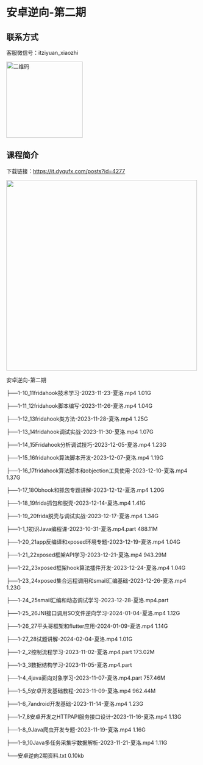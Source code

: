 # 安卓逆向-第二期

## 联系方式

客服微信号：itziyuan_xiaozhi

<img src="https://ziyuanyun.oss-cn-guangzhou.aliyuncs.com/common/20240614073449/666b82192834a.jpg" width="200" height="200" alt="二维码">

## 课程简介

下载链接：https://it.dyqufx.com/posts?id=4277

<img src="https://ziyuanyun.oss-cn-guangzhou.aliyuncs.com/yun/20240721073023/669c488f05828.jpg" width="500" alt="">

  

 安卓逆向-第二期

 ├──1-10_11fridahook技术学习-2023-11-23-夏洛.mp4 1.01G

 ├──1-11_12fridahook脚本编写-2023-11-26-夏洛.mp4 1.04G

 ├──1-12_13fridahook类方法-2023-11-28-夏洛.mp4 1.25G

 ├──1-13_14fridahook调试实战-2023-11-30-夏洛.mp4 1.07G

 ├──1-14_15Fridahook分析调试技巧-2023-12-05-夏洛.mp4 1.23G

 ├──1-15_16fridahook算法脚本开发-2023-12-07-夏洛.mp4 1.19G

 ├──1-16_17fridahook算法脚本和objection工具使用-2023-12-10-夏洛.mp4 1.37G

 ├──1-17_18Obhook和抓包专题讲解-2023-12-12-夏洛.mp4 1.20G

 ├──1-18_19frida抓包和脱壳-2023-12-14-夏洛.mp4 1.41G

 ├──1-19_20frida脱壳与调试实战-2023-12-17-夏洛.mp4 1.34G

 ├──1-1_1初识Java编程课-2023-10-31-夏洛.mp4.part 488.11M

 ├──1-20_21app反编译和xposed环境专题-2023-12-19-夏洛.mp4 1.04G

 ├──1-21_22xposed框架API学习-2023-12-21-夏洛.mp4 943.29M

 ├──1-22_23xposed框架hook算法插件开发-2023-12-24-夏洛.mp4 1.04G

 ├──1-23_24xposed集合远程调用和smail汇编基础-2023-12-26-夏洛.mp4 1.23G

 ├──1-24_25smail汇编和动态调试学习-2023-12-28-夏洛.mp4.part

 ├──1-25_26JNI接口调用SO文件逆向学习-2024-01-04-夏洛.mp4 1.12G

 ├──1-26_27平头哥框架和flutter应用-2024-01-09-夏洛.mp4 1.14G

 ├──1-27_28试题讲解-2024-02-04-夏洛.mp4 1.01G

 ├──1-2_2控制流程学习-2023-11-02-夏洛.mp4.part 173.02M

 ├──1-3_3数据结构学习-2023-11-05-夏洛.mp4.part

 ├──1-4_4java面向对象学习-2023-11-07-夏洛.mp4.part 757.46M

 ├──1-5_5安卓开发基础教程-2023-11-09-夏洛.mp4 962.44M

 ├──1-6_7android开发基础-2023-11-14-夏洛.mp4 1.23G

 ├──1-7_8安卓开发之HTTPAPI服务接口设计-2023-11-16-夏洛.mp4 1.13G

 ├──1-8_9Java爬虫开发专题-2023-11-19-夏洛.mp4 1.16G

 ├──1-9_10Java多任务采集宇数据解析-2023-11-21-夏洛.mp4 1.11G

 └──安卓逆向2期资料.txt 0.10kb

  
